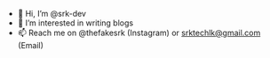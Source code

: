- 👋 Hi, I’m @srk-dev
- 👀 I’m interested in writing blogs
- 📫 Reach me on @thefakesrk (Instagram) or srktechlk@gmail.com (Email)

<!---
srk-dev/srk-dev is a ✨ special ✨ repository because its `README.md` (this file) appears on your GitHub profile.
You can click the Preview link to take a look at your changes.
--->
